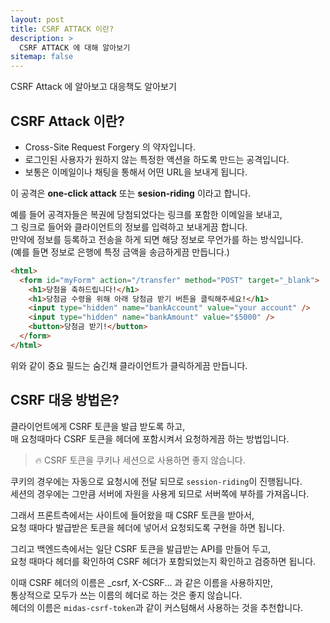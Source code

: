 ```yaml
---
layout: post
title: CSRF ATTACK 이란?
description: >
  CSRF ATTACK 에 대해 알아보기
sitemap: false
---
```


CSRF Attack 에 알아보고 대응책도 알아보기

## CSRF Attack 이란?

- Cross-Site Request Forgery 의 약자입니다.
- 로그인된 사용자가 원하지 않는 특정한 액션을 하도록 만드는 공격입니다.
- 보통은 이메일이나 채팅을 통해서 어떤 URL을 보내게 됩니다.

이 공격은 **one-click attack** 또는 **sesion-riding** 이라고 합니다.

예를 들어 공격자들은 복권에 당첨되었다는 링크를 포함한 이메일을 보내고,
<br>그 링크로 들어와 클라이언트의 정보를 입력하고 보내게끔 합니다.
<br>만약에 정보를 등록하고 전송을 하게 되면 해당 정보로 무언가를 하는 방식입니다.
<br>(예를 들면 정보로 은행에 특정 금액을 송금하게끔 만듭니다.)

```html
<html>
  <form id="myForm" action="/transfer" method="POST" target="_blank">
    <h1>당첨을 축하드립니다!</h1>
    <h1>당첨금 수령을 위해 아래 당첨금 받기 버튼을 클릭해주세요!</h1>
    <input type="hidden" name="bankAccount" value="your account" />
    <input type="hidden" name="bankAmount" value="$5000" />
    <button>당첨금 받기!</button>
  </form>
</html>
```

위와 같이 중요 필드는 숨긴채 클라이언트가 클릭하게끔 만듭니다.

## CSRF 대응 방법은?

클라이언트에게 CSRF 토큰을 발급 받도록 하고,
<br>매 요청때마다 CSRF 토큰을 헤더에 포함시켜서 요청하게끔 하는 방법입니다.

> 🔥 CSRF 토큰을 쿠키나 세션으로 사용하면 좋지 않습니다.

쿠키의 경우에는 자동으로 요청시에 전달 되므로 `session-riding`이 진행됩니다.
<br>세션의 경우에는 그만큼 서버에 자원을 사용게 되므로 서버쪽에 부하를 가져옵니다.

그래서 프론트측에서는 사이트에 들어왔을 때 CSRF 토큰을 받아서,
<br>요청 때마다 발급받은 토큰을 헤더에 넣어서 요청되도록 구현을 하면 됩니다.

그리고 백엔드측에서는 일단 CSRF 토큰을 발급받는 API를 만들어 두고,
<br>요청 때마다 헤더를 확인하여 CSRF 헤더가 포함되었는지 확인하고 검증하면 됩니다.

이때 CSRF 헤더의 이름은 \_csrf, X-CSRF... 과 같은 이름을 사용하지만,
<br>통상적으로 모두가 쓰는 이름의 헤더로 하는 것은 좋지 않습니다.
<br>헤더의 이름은 `midas-csrf-token`과 같이 커스텀해서 사용하는 것을 추천합니다.
